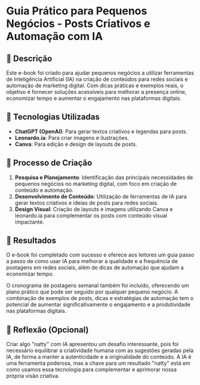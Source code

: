 # Guia Prático para Pequenos Negócios - Posts Criativos e Automação com IA

## 📒 Descrição
Este e-book foi criado para ajudar pequenos negócios a utilizar ferramentas de Inteligência Artificial (IA) na criação de conteúdos para redes sociais e automação de marketing digital. Com dicas práticas e exemplos reais, o objetivo é fornecer soluções acessíveis para melhorar a presença online, economizar tempo e aumentar o engajamento nas plataformas digitais.

## 🤖 Tecnologias Utilizadas
- **ChatGPT (OpenAI)**: Para gerar textos criativos e legendas para posts.
- **Leonardo.ia**: Para criar imagens e ilustrações.
- **Canva**: Para edição e design de layouts de posts.

## 🧐 Processo de Criação
1. **Pesquisa e Planejamento**: Identificação das principais necessidades de pequenos negócios no marketing digital, com foco em criação de conteúdo e automação.
2. **Desenvolvimento de Conteúdo**: Utilização de ferramentas de IA para gerar textos criativos e ideias de posts para redes sociais.
3. **Design Visual**: Criação de layouts e imagens utilizando Canva e leonardo.ia para complementar os posts com conteúdo visual impactante.


## 🚀 Resultados
O e-book foi completado com sucesso e oferece aos leitores um guia passo a passo de como usar IA para melhorar a qualidade e a frequência de postagens em redes sociais, além de dicas de automação que ajudam a economizar tempo.

O cronograma de postagens semanal também foi incluído, oferecendo um plano prático que pode ser seguido por qualquer pequeno negócio. A combinação de exemplos de posts, dicas e estratégias de automação tem o potencial de aumentar significativamente o engajamento e a produtividade nas plataformas digitais.

## 💭 Reflexão (Opcional)
Criar algo "natty" com IA apresentou um desafio interessante, pois foi necessário equilibrar a criatividade humana com as sugestões geradas pela IA, de forma a manter a autenticidade e a originalidade do conteúdo. A IA é uma ferramenta poderosa, mas a chave para um resultado "natty" está em como usamos essa tecnologia para complementar e aprimorar nossa própria visão criativa.
